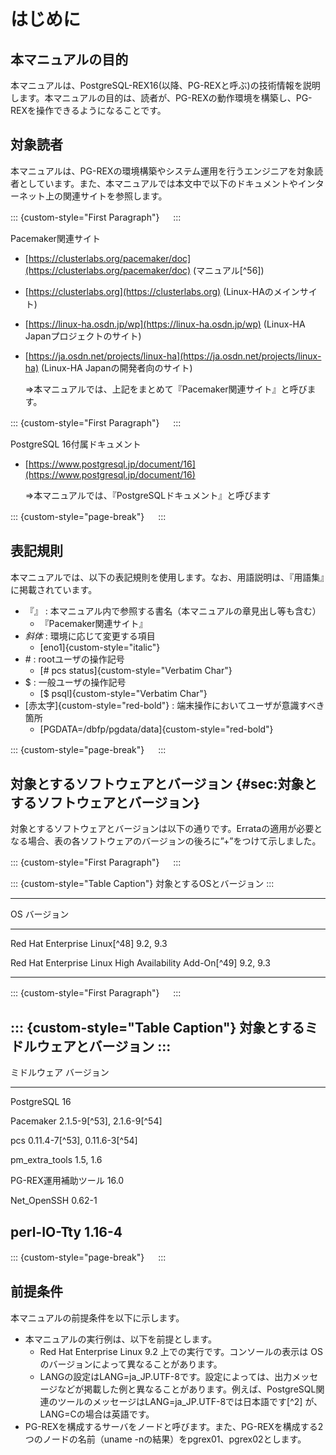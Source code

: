 はじめに
========

本マニュアルの目的
----------

本マニュアルは、PostgreSQL-REX16(以降、PG-REXと呼ぶ)の技術情報を説明します。本マニュアルの目的は、読者が、PG-REXの動作環境を構築し、PG-REXを操作できるようになることです。

対象読者
--------

本マニュアルは、PG-REXの環境構築やシステム運用を行うエンジニアを対象読者としています。また、本マニュアルでは本文中で以下のドキュメントやインターネット上の関連サイトを参照します。

::: {custom-style="First Paragraph"}
　
:::

Pacemaker関連サイト

-   [https://clusterlabs.org/pacemaker/doc](https://clusterlabs.org/pacemaker/doc) (マニュアル[^56])
-   [https://clusterlabs.org](https://clusterlabs.org) (Linux-HAのメインサイト)
-   [https://linux-ha.osdn.jp/wp](https://linux-ha.osdn.jp/wp) (Linux-HA Japanプロジェクトのサイト)
-   [https://ja.osdn.net/projects/linux-ha](https://ja.osdn.net/projects/linux-ha) (Linux-HA Japanの開発者向のサイト)

    ⇒本マニュアルでは、上記をまとめて『Pacemaker関連サイト』と呼びます。

::: {custom-style="First Paragraph"}
　
:::

PostgreSQL 16付属ドキュメント

-   [https://www.postgresql.jp/document/16](https://www.postgresql.jp/document/16)

    ⇒本マニュアルでは、『PostgreSQLドキュメント』と呼びます

::: {custom-style="page-break"}
　
:::


表記規則
--------

本マニュアルでは、以下の表記規則を使用します。なお、用語説明は、『用語集』に掲載されています。


* 『』 : 本マニュアル内で参照する書名（本マニュアルの章見出し等も含む）
  - 『Pacemaker関連サイト』
* *斜体* : 環境に応じて変更する項目
  - [eno1]{custom-style="italic"}
* \# : rootユーザの操作記号
  - [\# pcs status]{custom-style="Verbatim Char"}
* \$ : 一般ユーザの操作記号
  - [\$ psql]{custom-style="Verbatim Char"}
* [赤太字]{custom-style="red-bold"} : 端末操作においてユーザが意識すべき箇所
  - [PGDATA=/dbfp/pgdata/data]{custom-style="red-bold"}

::: {custom-style="page-break"}
　
:::

対象とするソフトウェアとバージョン {#sec:対象とするソフトウェアとバージョン}
-------------------------

対象とするソフトウェアとバージョンは以下の通りです。Errataの適用が必要となる場合、表の各ソフトウェアのバージョンの後ろに”+”をつけて示しました。

::: {custom-style="First Paragraph"}
　
:::

::: {custom-style="Table Caption"}
対象とするOSとバージョン
:::

  ----------------------------------------------------------------------------------
  OS                                                     バージョン
  ------------------------------------------------------ -------------------
  Red Hat Enterprise Linux[^48]                          9.2, 9.3
  
  Red Hat Enterprise Linux High Availability Add-On[^49] 9.2, 9.3

  ----------------------------------------------------------------------------------

::: {custom-style="First Paragraph"}
　
:::

::: {custom-style="Table Caption"}
対象とするミドルウェアとバージョン
:::
  ----------------------------------------------------------------------------------
  ミドルウェア                                           バージョン
  ------------------------------------------------------ -------------------
  PostgreSQL                                             16

  Pacemaker                                              2.1.5-9[^53], 2.1.6-9[^54]

  pcs                                                    0.11.4-7[^53], 0.11.6-3[^54]

  pm_extra_tools                                         1.5, 1.6

  PG-REX運用補助ツール                                   16.0

  Net_OpenSSH                                            0.62-1

  perl-IO-Tty                                            1.16-4
  ----------------------------------------------------------------------------------

::: {custom-style="page-break"}
　
:::

前提条件
--------

本マニュアルの前提条件を以下に示します。

* 本マニュアルの実行例は、以下を前提とします。
  - Red Hat Enterprise Linux 9.2 上での実行です。コンソールの表示は OS のバージョンによって異なることがあります。
  - LANGの設定はLANG=ja_JP.UTF-8です。設定によっては、出力メッセージなどが掲載した例と異なることがあります。例えば、PostgreSQL関連のツールのメッセージはLANG=ja_JP.UTF-8では日本語です[^2] が、LANG=Cの場合は英語です。
* PG-REXを構成するサーバをノードと呼びます。また、PG-REXを構成する2つのノードの名前（uname -nの結果）をpgrex01、pgrex02とします。


